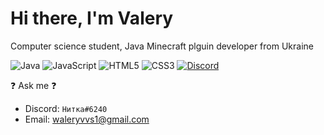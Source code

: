 # Hi there, I'm Valery
Computer science student, Java Minecraft plguin developer from Ukraine

![Java](https://img.shields.io/badge/java-%23ED8B00.svg?style=for-the-badge&logo=java&logoColor=white)    ![JavaScript](https://img.shields.io/badge/javascript-%23323330.svg?style=for-the-badge&logo=javascript&logoColor=%23F7DF1E)    ![HTML5](https://img.shields.io/badge/html5-%23E34F26.svg?style=for-the-badge&logo=html5&logoColor=white)    ![CSS3](https://img.shields.io/badge/css3-%231572B6.svg?style=for-the-badge&logo=css3&logoColor=white)   [![Discord](https://img.shields.io/discord/872512727418015755?label=DISCORD&style=for-the-badge)](https://discord.gg/mcnWfGTC)

❓ Ask me ❓
* Discord: `Нитка#6240`
* Email: waleryvvs1@gmail.com
